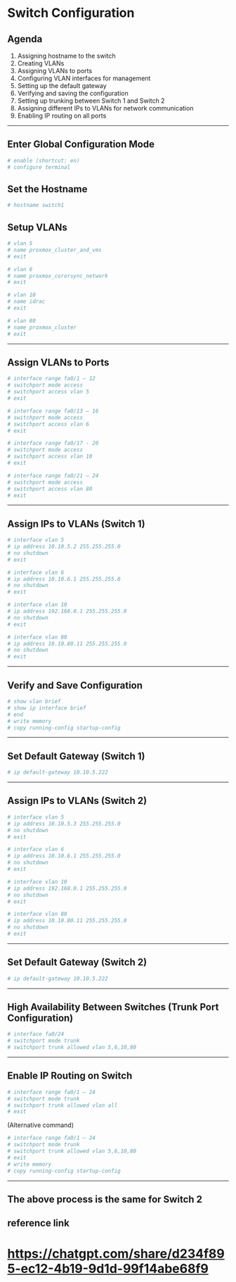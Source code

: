 # Switch Configuration

## Agenda
1. Assigning hostname to the switch
2. Creating VLANs
3. Assigning VLANs to ports
4. Configuring VLAN interfaces for management
5. Setting up the default gateway
6. Verifying and saving the configuration
7. Setting up trunking between Switch 1 and Switch 2
8. Assigning different IPs to VLANs for network communication
9. Enabling IP routing on all ports

---

## Enter Global Configuration Mode
```bash
# enable (shortcut: en)
# configure terminal
```

## Set the Hostname
```bash
# hostname switch1
```

## Setup VLANs
```bash
# vlan 5
# name proxmox_cluster_and_vms
# exit

# vlan 6
# name proxmox_cororsync_network
# exit

# vlan 10
# name idrac
# exit

# vlan 80
# name proxmox_cluster
# exit
```

---

## Assign VLANs to Ports
```bash
# interface range fa0/1 – 12
# switchport mode access
# switchport access vlan 5
# exit

# interface range fa0/13 – 16
# switchport mode access
# switchport access vlan 6
# exit

# interface range fa0/17 - 20
# switchport mode access
# switchport access vlan 10
# exit

# interface range fa0/21 – 24
# switchport mode access
# switchport access vlan 80
# exit
```

---

## Assign IPs to VLANs (Switch 1)
```bash
# interface vlan 5
# ip address 10.10.5.2 255.255.255.0
# no shutdown
# exit

# interface vlan 6
# ip address 10.10.6.1 255.255.255.0
# no shutdown
# exit

# interface vlan 10
# ip address 192.168.0.1 255.255.255.0
# no shutdown
# exit

# interface vlan 80
# ip address 10.10.80.11 255.255.255.0
# no shutdown
# exit
```

---

## Verify and Save Configuration
```bash
# show vlan brief
# show ip interface brief
# end
# write memory
# copy running-config startup-config
```

---

## Set Default Gateway (Switch 1)
```bash
# ip default-gateway 10.10.5.222
```

---

## Assign IPs to VLANs (Switch 2)
```bash
# interface vlan 5
# ip address 10.10.5.3 255.255.255.0
# no shutdown
# exit

# interface vlan 6
# ip address 10.10.6.1 255.255.255.0
# no shutdown
# exit

# interface vlan 10
# ip address 192.168.0.1 255.255.255.0
# no shutdown
# exit

# interface vlan 80
# ip address 10.10.80.11 255.255.255.0
# no shutdown
# exit
```

---

## Set Default Gateway (Switch 2)
```bash
# ip default-gateway 10.10.5.222
```

---

## High Availability Between Switches (Trunk Port Configuration)
```bash
# interface fa0/24
# switchport mode trunk
# switchport trunk allowed vlan 5,6,10,80
```

---

## Enable IP Routing on Switch
```bash
# interface range fa0/1 – 24
# switchport mode trunk
# switchport trunk allowed vlan all
# exit
```
(Alternative command)
```bash
# interface range fa0/1 – 24
# switchport mode trunk
# switchport trunk allowed vlan 5,6,10,80
# exit
# write memory
# copy running-config startup-config
```

---

## The above process is the same for Switch 2

## reference link

# https://chatgpt.com/share/d234f895-ec12-4b19-9d1d-99f14abe68f9
